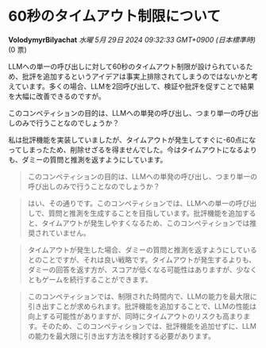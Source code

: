 # 60秒のタイムアウト制限について

**VolodymyrBilyachat** *水曜 5月 29日 2024 09:32:33 GMT+0900 (日本標準時)* (0 票)

LLMへの単一の呼び出しに対して60秒のタイムアウト制限が設けられているため、批評を追加するというアイデアは事実上排除されてしまうのではないかと考えています。多くの場合、LLMを2回呼び出して、検証や批評を促すことで結果を大幅に改善できるのですが。

このコンペティションの目的は、LLMへの単発の呼び出し、つまり単一の呼び出しのみで行うことなのでしょうか？

私は批評機能を実装していましたが、タイムアウトが発生してすぐに-60点になってしまったため、削除せざるを得ませんでした。今はタイムアウトになるよりも、ダミーの質問と推測を返すようにしています。

> このコンペティションの目的は、LLMへの単発の呼び出し、つまり単一の呼び出しのみで行うことなのでしょうか？

> はい、その通りです。このコンペティションでは、LLMへの単一の呼び出しで、質問と推測を生成することを目指しています。批評機能を追加すると、タイムアウトが発生しやすくなるため、このコンペティションでは推奨されていません。

> タイムアウトが発生した場合、ダミーの質問と推測を返すようにしているとのことですが、それは良い戦略です。タイムアウトが発生するよりも、ダミーの回答を返す方が、スコアが低くなる可能性はありますが、少なくともゲームを続行することができます。

> このコンペティションでは、制限された時間内で、LLMの能力を最大限に引き出すことが求められます。批評機能を追加することで、LLMの性能は向上する可能性がありますが、同時にタイムアウトのリスクも高まります。そのため、このコンペティションでは、批評機能を追加せずに、LLMの能力を最大限に引き出す方法を検討する必要があります。

